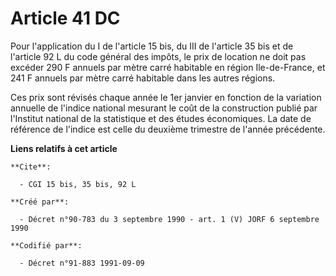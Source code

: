# Article 41 DC

Pour l'application du I de l'article 15 bis, du III de l'article 35 bis et de l'article 92 L du code général des impôts, le
prix de location ne doit pas excéder 290 F annuels par mètre carré habitable en région Ile-de-France, et 241 F annuels par
mètre carré habitable dans les autres régions.

Ces prix sont révisés chaque année le 1er janvier en fonction de la variation annuelle de l'indice national mesurant le coût
de la construction publié par l'Institut national de la statistique et des études économiques. La date de référence de
l'indice est celle du deuxième trimestre de l'année précédente.

**Liens relatifs à cet article**

	**Cite**:

	  - CGI 15 bis, 35 bis, 92 L

	**Créé par**:

	  - Décret n°90-783 du 3 septembre 1990 - art. 1 (V) JORF 6 septembre 1990

	**Codifié par**:

	  - Décret n°91-883 1991-09-09
